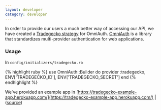 ```yaml
---
layout: developer
category: developer
---
```


In order to provide our users a much better way of accessing our API, we
have created a [Tradegecko strategy](https://github.com/tradegecko/omniauth-tradegecko)
for OmniAuth. [OmniAuth](https://github.com/intridea/omniauth) is a library
that standardizes multi-provider authentication for web applications.

### Usage
In `config/initializers/tradegecko.rb`

{% highlight ruby %}
use OmniAuth::Builder do
  provider :tradegecko, ENV['TRADEGECKO_ID'], ENV['TRADEGECKO_SECRET']
end
{% endhighlight %}

We've provided an example app in
[https://tradegecko-example-app.herokuapp.com/](https://tradegecko-example-app.herokuapp.com/)
 | ([source](https://github.com/tradegecko/tradegecko-example-app))
